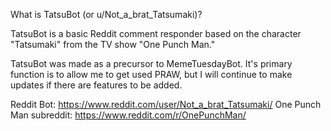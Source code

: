 What is TatsuBot (or u/Not_a_brat_Tatsumaki)?

TatsuBot is a basic Reddit comment responder based on the character "Tatsumaki" from the TV show "One Punch Man." 

TatsuBot was made as a precursor to MemeTuesdayBot. It's primary function is to allow me to get used PRAW, but I will continue to make updates if there are features to be added.

Reddit Bot: https://www.reddit.com/user/Not_a_brat_Tatsumaki/
One Punch Man subreddit: https://www.reddit.com/r/OnePunchMan/